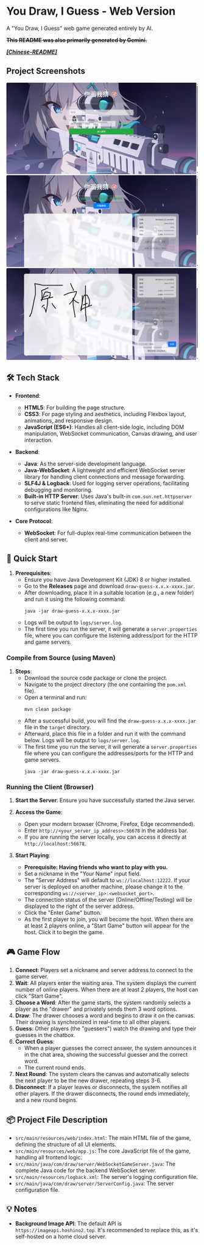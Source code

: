 # You Draw, I Guess - Web Version

A "You Draw, I Guess" web game generated entirely by AI.

**~~This README was also primarily generated by Gemini.~~**

***[[Chinese-README]](https://github.com/llll415/You-Draw-I-Guess)***

## Project Screenshots

![](img/image.png)
![](img/image-1.png)
![](img/image-2.png)

## 🛠️ Tech Stack

*   **Frontend**:
    *   **HTML5**: For building the page structure.
    *   **CSS3**: For page styling and aesthetics, including Flexbox layout, animations, and responsive design.
    *   **JavaScript (ES6+)**: Handles all client-side logic, including DOM manipulation, WebSocket communication, Canvas drawing, and user interaction.

*   **Backend**:
    *   **Java**: As the server-side development language.
    *   **Java-WebSocket**: A lightweight and efficient WebSocket server library for handling client connections and message forwarding.
    *   **SLF4J & Logback**: Used for logging server operations, facilitating debugging and monitoring.
    *   **Built-in HTTP Server**: Uses Java's built-in `com.sun.net.httpserver` to serve static frontend files, eliminating the need for additional configurations like Nginx.

*   **Core Protocol**:
    *   **WebSocket**: For full-duplex real-time communication between the client and server.

## 🚀 Quick Start

1.  **Prerequisites**:
    *   Ensure you have Java Development Kit (JDK) 8 or higher installed.
    *   Go to the **Releases** page and download `draw-guess-x.x.x-xxxx.jar`.
    *   After downloading, place it in a suitable location (e.g., a new folder) and run it using the following command:
        ```
        java -jar draw-guess-x.x.x-xxxx.jar
        ```
    *   Logs will be output to `logs/server.log`.
    *   The first time you run the server, it will generate a `server.properties` file, where you can configure the listening address/port for the HTTP and game servers.

### Compile from Source (using Maven)
1.  **Steps**:
    *   Download the source code package or clone the project.
    *   Navigate to the project directory (the one containing the `pom.xml` file).
    *   Open a terminal and run:
        ```
        mvn clean package
        ```
    *   After a successful build, you will find the `draw-guess-x.x.x-xxxx.jar` file in the `target` directory.
    *   Afterward, place this file in a folder and run it with the command below. Logs will be output to `logs/server.log`.
    *   The first time you run the server, it will generate a `server.properties` file where you can configure the addresses/ports for the HTTP and game servers.
        ```
        java -jar draw-guess-x.x.x-xxxx.jar
        ```

### Running the Client (Browser)

1.  **Start the Server**: Ensure you have successfully started the Java server.

2.  **Access the Game**:
    *   Open your modern browser (Chrome, Firefox, Edge recommended).
    *   Enter `http://<your_server_ip_address>:56678` in the address bar.
    *   If you are running the server locally, you can access it directly at `http://localhost:56678`.

3.  **Start Playing**:
    *   **Prerequisite: Having friends who want to play with you.**
    *   Set a nickname in the "Your Name" input field.
    *   The "Server Address" will default to `ws://localhost:12222`. If your server is deployed on another machine, please change it to the corresponding `ws://<server_ip>:<websocket_port>`.
    *   The connection status of the server (Online/Offline/Testing) will be displayed to the right of the server address.
    *   Click the "Enter Game" button.
    *   As the first player to join, you will become the host. When there are at least 2 players online, a "Start Game" button will appear for the host. Click it to begin the game.

## 🎮 Game Flow

1.  **Connect**: Players set a nickname and server address to connect to the game server.
2.  **Wait**: All players enter the waiting area. The system displays the current number of online players. When there are at least 2 players, the host can click "Start Game".
3.  **Choose a Word**: After the game starts, the system randomly selects a player as the "drawer" and privately sends them 3 word options.
4.  **Draw**: The drawer chooses a word and begins to draw it on the canvas. Their drawing is synchronized in real-time to all other players.
5.  **Guess**: Other players (the "guessers") watch the drawing and type their guesses in the chatbox.
6.  **Correct Guess**:
    *   When a player guesses the correct answer, the system announces it in the chat area, showing the successful guesser and the correct word.
    *   The current round ends.
7.  **Next Round**: The system clears the canvas and automatically selects the next player to be the new drawer, repeating steps 3-6.
8.  **Disconnect**: If a player leaves or disconnects, the system notifies all other players. If the drawer disconnects, the round ends immediately, and a new round begins.

## 📦 Project File Description

*   `src/main/resources/web/index.html`: The main HTML file of the game, defining the structure of all UI elements.
*   `src/main/resources/web/app.js`: The core JavaScript file of the game, handling all frontend logic.
*   `src/main/java/com/draw/server/WebSocketGameServer.java`: The complete Java code for the backend WebSocket server.
*   `src/main/resources/logback.xml`: The server's logging configuration file.
*   `src/main/java/com/draw/server/ServerConfig.java`: The server configuration file.

## 💡 Notes

*   **Background Image API**: The default API is `https://imageapi.hoshino2.top`. It's recommended to replace this, as it's self-hosted on a home cloud server.
